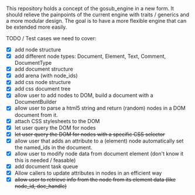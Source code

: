 This repository holds a concept of the gosub_engine in a new form. It should relieve the painpoints of the current 
engine with traits / generics and a more modular design. The goal is to have a more flexible engine that can be
extended more easily.



TODO / Test cases we need to cover:
- [X] add node structure
- [X] add different node types: Document, Element, Text, Comment, DocumentType
- [X] add document structure
- [X] add arena (with node_ids)
- [X] add css node structure
- [X] add css document tree
- [X] allow user to add nodes to DOM, build a document with a DocumentBuilder
- [X] allow user to parse a html5 string and return (random) nodes in a DOM document from it.
- [X] attach CSS stylesheets to the DOM
- [X] let user query the DOM for nodes
- [X] ~~let user query the DOM for nodes with a specific CSS selector~~
- [X] allow user that adds an attribute to a (element) node automatically set the named_ids in the document.
- [X] allow user to modify node data from document element (don't know it this is needed / feasable)
- [X] add document task queue
- [X] Allow callers to update attributes in nodes in an efficient way
- [X] ~~allow user to retrieve info from the node from its element data (like node_id, doc_handle)~~
